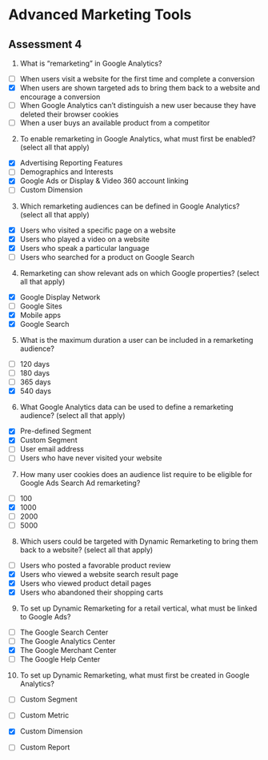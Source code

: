 # Advanced Marketing Tools


## Assessment 4

1. What is “remarketing” in Google Analytics?

- [ ] When users visit a website for the first time and complete a conversion
- [x] When users are shown targeted ads to bring them back to a website and encourage a conversion
- [ ] When Google Analytics can’t distinguish a new user because they have deleted their browser cookies
- [ ] When a user buys an available product from a competitor

2. To enable remarketing in Google Analytics, what must first be enabled? (select all that apply)

- [x] Advertising Reporting Features
- [ ] Demographics and Interests
- [x] Google Ads or Display & Video 360 account linking
- [ ] Custom Dimension

3. Which remarketing audiences can be defined in Google Analytics? (select all that apply)

- [x] Users who visited a specific page on a website
- [x] Users who played a video on a website
- [x] Users who speak a particular language
- [ ] Users who searched for a product on Google Search

4. Remarketing can show relevant ads on which Google properties? (select all that apply)

- [x] Google Display Network
- [ ] Google Sites
- [x] Mobile apps
- [x] Google Search

5. What is the maximum duration a user can be included in a remarketing audience?

- [ ] 120 days
- [ ] 180 days
- [ ] 365 days
- [x] 540 days

6. What Google Analytics data can be used to define a remarketing audience? (select all that apply)

- [x] Pre-defined Segment
- [x] Custom Segment
- [ ] User email address
- [ ] Users who have never visited your website

7. How many user cookies does an audience list require to be eligible for Google Ads Search Ad remarketing?

- [ ] 100
- [x] 1000
- [ ] 2000
- [ ] 5000

8. Which users could be targeted with Dynamic Remarketing to bring them back to a website? (select all that apply)

- [ ] Users who posted a favorable product review
- [x] Users who viewed a website search result page
- [x] Users who viewed product detail pages
- [x] Users who abandoned their shopping carts

9. To set up Dynamic Remarketing for a retail vertical, what must be linked to Google Ads?

- [ ] The Google Search Center
- [ ] The Google Analytics Center
- [x] The Google Merchant Center
- [ ] The Google Help Center

10. To set up Dynamic Remarketing, what must first be created in Google Analytics?

- [ ] Custom Segment
- [ ] Custom Metric
- [x] Custom Dimension
- [ ] Custom Report
 
